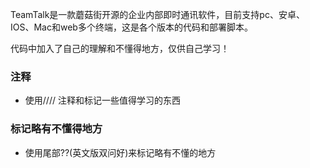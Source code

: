 
TeamTalk是一款蘑菇街开源的企业内部即时通讯软件，目前支持pc、安卓、IOS、Mac和web多个终端，这是各个版本的代码和部署脚本。
	
代码中加入了自己的理解和不懂得地方，仅供自己学习！
		

### 注释

- 使用//// 注释和标记一些值得学习的东西

### 标记略有不懂得地方

- 使用尾部??(英文版双问好)来标记略有不懂的地方